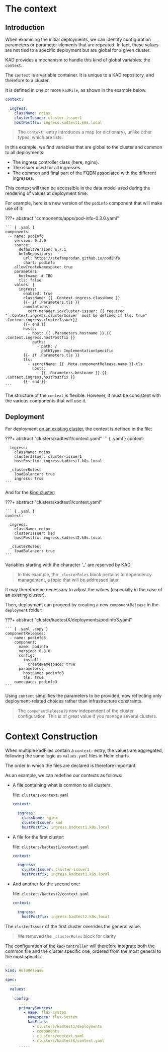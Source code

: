 # The context

## Introduction

When examining the initial deployments, we can identify configuration parameters or parameter elements that are repeated. 
In fact, these values are not tied to a specific deployment but are global for a given cluster.

KAD provides a mechanism to handle this kind of global variables: the `context`.

The `context` is a variable container. It is unique to a KAD repository, and therefore to a cluster.

It is defined in one or more `kadFile`, as shown in the example below.

``` yaml
context:

  ingress:
    className: nginx
    clusterIssuer: cluster-issuer1
    hostPostfix: ingress.kadtest1.k8s.local
```

> The `context:` entry introduces a map (or dictionary), unlike other types, which are lists.

In this example, we find variables that are global to the cluster and common to all deployments:

- The ingress controller class (here, nginx).
- The issuer used for all ingresses.
- The common and final part of the FQDN associated with the different ingresses.

This context will then be accessible in the data model used during the rendering of values at deployment time.

For example, here is a new version of the `podinfo` component that will make use of it:


???+ abstract "components/apps/pod-info-0.3.0.yaml"

    ``` { .yaml }
    components:
      - name: podinfo
        version: 0.3.0
        source:
          defaultVersion: 6.7.1
          helmRepository:
            url: https://stefanprodan.github.io/podinfo
            chart: podinfo
        allowCreateNamespace: true
        parameters:
          hostname: # TBD
          tls: false
        values: |
          ingress:
            enabled: true
            className: {{ .Context.ingress.className }}
            {{- if .Parameters.tls }}
            annotations:
              cert-manager.io/cluster-issuer: {{ required "`.Context.ingress.clusterIssuer` must be defined if tls: true" .Context.ingress.clusterIssuer}}
            {{- end }}
            hosts:
              - host: {{ .Parameters.hostname }}.{{ .Context.ingress.hostPostfix }}
                paths:
                  - path: /
                    pathType: ImplementationSpecific
            {{- if .Parameters.tls }}
            tls:
              - secretName: {{ .Meta.componentRelease.name }}-tls
                hosts:
                  - {{ .Parameters.hostname }}.{{ .Context.ingress.hostPostfix }}
            {{- end }}
    ```


The structure of the `context` is flexible. However, it must be consistent with the various components that will use it.

## Deployment

For deployment [on an existing cluster](./05-installation-existing-cluster.md), the context is defined in the file:

???+ abstract "clusters/kadtest1/context.yaml"
    ``` { .yaml }
    context:
    
      ingress:
        className: nginx
        clusterIssuer: cluster-issuer1
        hostPostfix: ingress.kadtest1.k8s.local
    
      _clusterRoles:
        loadBalancer: true
        ingress: true
    ```


And for the [kind cluster](./10-kind.md):


???+ abstract "clusters/kadtest1/context.yaml"

    ``` { .yaml }
    context:
    
      ingress:
        className: nginx
        clusterIssuer: kad
        hostPostfix: ingress.kadtest2.k8s.local
    
      _clusterRoles:
        loadBalancer: true
    ```

Variables starting with the character '_' are reserved by KAD.

> In this example, the `_clusterRoles` block pertains to dependency management, a topic that will be addressed later.

It may therefore be necessary to adjust the values (especially in the case of an existing cluster). 

Then, deployment can proceed by creating a new `componentRelease` in the `deployment` folder:


???+ abstract "cluster/kadtestX/deployments/podinfo3.yaml"

    ``` { .yaml .copy }
    componentReleases:
      - name: podinfo3
        component:
          name: podinfo
          version: 0.3.0
          config:
            install:
              createNamespace: true
          parameters:
            hostname: podinfo3
            tls: true
        namespace: podinfo3
    ```

Using `context` simplifies the parameters to be provided, now reflecting only deployment-related choices rather than 
infrastructure constraints.

> The `componentRelease` is now independent of the cluster configuration. This is of great value if you manage several clusters.

# Context Construction

When multiple kadFiles contain a `context:` entry, the values are aggregated, following the same logic as `values.yaml`
files in Helm charts.

The order in which the files are declared is therefore important.

As an example, we can redefine our contexts as follows:

- A file containing what is common to all clusters.

    file: `clusters/context.yaml`
    
    ``` yaml
    context:
    
      ingress:
        className: nginx
        clusterIssuer: kad
        hostPostfix: ingress.kadtest1.k8s.local
    ```

- A file for the first cluster:

    file: `clusters/kadtest1/context.yaml`
    
    ``` yaml
    context:
    
      ingress:
        clusterIssuer: cluster-issuer1
        hostPostfix: ingress.kadtest1.k8s.local
    ```

- And another for the second one:

    file: `clusters/kadtest2/context.yaml` 
    
    ``` yaml
    context:
    
      ingress:
        hostPostfix: ingress.kadtest2.k8s.local
    ```

The `clusterIssuer` of the first cluster overrides the general value.

> We removed the `_clusterRoles` block for clarity

The configuration of the `kad-controller` will therefore integrate both the common file and the cluster specific one, 
ordered from the most general to the most specific.

``` yaml
--- 
kind: HelmRelease
....
spec:
  .....
  values:
    ....
    config:
      ....
      primarySources:
        - name: flux-system
          namespace: flux-system
          kadFiles:
            - clusters/kadtest1/deployments
            - components
            - clusters/context.yaml
            - clusters/kadtestX/context.yaml
      .....
```
